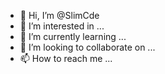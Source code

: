 - 👋 Hi, I’m @SlimCde
- 👀 I’m interested in ...
- 🌱 I’m currently learning ...
- 💞️ I’m looking to collaborate on ...
- 📫 How to reach me ...

<!---
SlimCde/SlimCde is a ✨ special ✨ repository because its `README.md` (this file) appears on your GitHub profile.
You can click the Preview link to take a look at your changes.
--->
